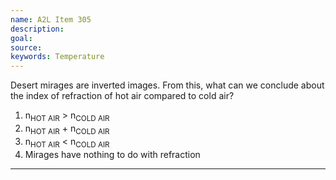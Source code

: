 ```yaml
---
name: A2L Item 305
description: 
goal: 
source: 
keywords: Temperature
---
```


Desert mirages are inverted images.  From this, what can we conclude
about the index of refraction of hot air compared to cold air?

1. n<sub>HOT AIR</sub> > n<sub>COLD AIR</sub>
2. n<sub>HOT AIR</sub> + n<sub>COLD AIR</sub>
3. n<sub>HOT AIR</sub> < n<sub>COLD AIR</sub>
4. Mirages have nothing to do with refraction

<hr/>



